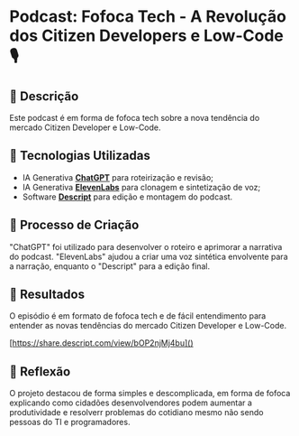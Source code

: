 # Podcast: Fofoca Tech - A Revolução dos Citizen Developers e Low-Code 🎙️

## 📒 Descrição
Este podcast é em forma de fofoca tech sobre a nova tendência do mercado Citizen Developer e Low-Code.

## 🤖 Tecnologias Utilizadas
- IA Generativa **[ChatGPT](https://chat.openai.com)** para roteirização e revisão;
- IA Generativa **[ElevenLabs](https://www.elevenlabs.io)** para clonagem e sintetização de voz;
- Software **[Descript](https://www.descript.com)** para edição e montagem do podcast.

## 🧐 Processo de Criação
"ChatGPT" foi utilizado para desenvolver o roteiro e aprimorar a narrativa do podcast. "ElevenLabs" ajudou a criar uma voz sintética envolvente para a narração, enquanto o "Descript" para a edição final.

## 🚀 Resultados
O episódio é em formato de fofoca tech e de fácil entendimento para entender as novas tendências do mercado Citizen Developer e Low-Code.

[https://share.descript.com/view/bOP2njMj4bu]()

## 💭 Reflexão
O projeto destacou de forma simples e descomplicada, em forma de fofoca explicando como cidadões desenvolvendores podem aumentar a produtividade e resolverr problemas do cotidiano mesmo não sendo pessoas do TI e programadores.
